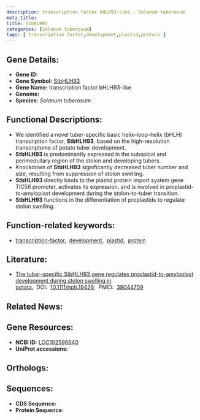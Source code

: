 ```yaml
---
description: transcription factor bHLH93-like ; Solanum tuberosum
meta_title:
title: StbHLH93
categories: [Solanum tuberosum]
tags: [ transcription factor,development,plastid,protein ]
---
```


## Gene Details:
- **Gene ID:** []()
- **Gene Symbol:** <u>StbHLH93</u>
- **Gene Name:** transcription factor bHLH93-like
- **Genome:** []()
- **Species:** *Solanum tuberosum*

## Functional Descriptions:
   - We identified a novel tuber-specific basic helix–loop–helix (bHLH) transcription factor, **StbHLH93**, based on the high-resolution transcriptome of potato tuber development.
   - **StbHLH93** is predominantly expressed in the subapical and perimedullary region of the stolon and developing tubers.
   - Knockdown of **StbHLH93** significantly decreased tuber number and size, resulting from suppression of stolon swelling.
   - **StbHLH93** directly binds to the plastid protein import system gene TIC56 promoter, activates its expression, and is involved in proplastid-to-amyloplast development during the stolon-to-tuber transition.
   - **StbHLH93** functions in the differentiation of proplastids to regulate stolon swelling.

## Function-related keywords:
   - [transcription-factor](/tags/transcription-factor/),&nbsp;&nbsp;[development](/tags/development/),&nbsp;&nbsp;[plastid](/tags/plastid/),&nbsp;&nbsp;[protein](/tags/protein/)

## Literature:
   - [The tuber-specific StbHLH93 gene regulates proplastid-to-amyloplast development during stolon swelling in potato.](https://doi.org/10.1111/nph.19426)&nbsp;&nbsp;DOI:&nbsp;&nbsp;[10.1111/nph.19426](https://doi.org/10.1111/nph.19426);&nbsp;&nbsp;PMID:&nbsp;&nbsp;[38044709](https://pubmed.ncbi.nlm.nih.gov/38044709/)

## Related News:

## Gene Resources:
- **NCBI ID:**  [LOC102596640](https://www.ncbi.nlm.nih.gov/gene/?term=LOC102596640)
- **UniProt accessions:**  [](https://www.uniprot.org/uniprotkb//entry)

## Orthologs:

## Sequences:
- **CDS Sequence:**
- **Protein Sequence:**
